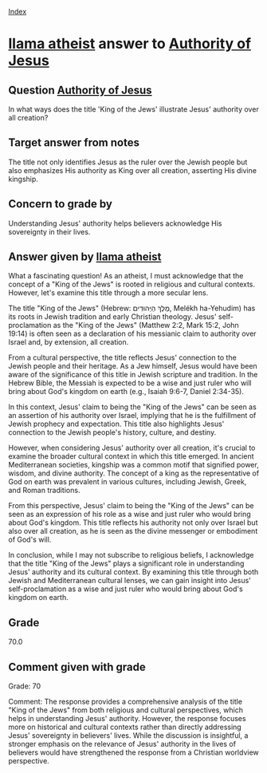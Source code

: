 
[Index](../../index.md)
# [llama atheist](../../answering_models/llama_atheist.md) answer to [Authority of Jesus](../../questions/Authority_of_Jesus.md)

## Question [Authority of Jesus](../../questions/Authority_of_Jesus.md)
In what ways does the title 'King of the Jews' illustrate Jesus' authority over all creation?

## Target answer from notes
The title not only identifies Jesus as the ruler over the Jewish people but also emphasizes His authority as King over all creation, asserting His divine kingship.

## Concern to grade by
Understanding Jesus' authority helps believers acknowledge His sovereignty in their lives.

## Answer given by [llama atheist](../../answering_models/llama_atheist.md)
What a fascinating question! As an atheist, I must acknowledge that the concept of a "King of the Jews" is rooted in religious and cultural contexts. However, let's examine this title through a more secular lens.

The title "King of the Jews" (Hebrew: מֶלֶךְ הַיְּהוּדִים, Melékh ha-Yehudim) has its roots in Jewish tradition and early Christian theology. Jesus' self-proclamation as the "King of the Jews" (Matthew 2:2, Mark 15:2, John 19:14) is often seen as a declaration of his messianic claim to authority over Israel and, by extension, all creation.

From a cultural perspective, the title reflects Jesus' connection to the Jewish people and their heritage. As a Jew himself, Jesus would have been aware of the significance of this title in Jewish scripture and tradition. In the Hebrew Bible, the Messiah is expected to be a wise and just ruler who will bring about God's kingdom on earth (e.g., Isaiah 9:6-7, Daniel 2:34-35).

In this context, Jesus' claim to being the "King of the Jews" can be seen as an assertion of his authority over Israel, implying that he is the fulfillment of Jewish prophecy and expectation. This title also highlights Jesus' connection to the Jewish people's history, culture, and destiny.

However, when considering Jesus' authority over all creation, it's crucial to examine the broader cultural context in which this title emerged. In ancient Mediterranean societies, kingship was a common motif that signified power, wisdom, and divine authority. The concept of a king as the representative of God on earth was prevalent in various cultures, including Jewish, Greek, and Roman traditions.

From this perspective, Jesus' claim to being the "King of the Jews" can be seen as an expression of his role as a wise and just ruler who would bring about God's kingdom. This title reflects his authority not only over Israel but also over all creation, as he is seen as the divine messenger or embodiment of God's will.

In conclusion, while I may not subscribe to religious beliefs, I acknowledge that the title "King of the Jews" plays a significant role in understanding Jesus' authority and its cultural context. By examining this title through both Jewish and Mediterranean cultural lenses, we can gain insight into Jesus' self-proclamation as a wise and just ruler who would bring about God's kingdom on earth.

## Grade
70.0

## Comment given with grade
Grade: 70

Comment: The response provides a comprehensive analysis of the title "King of the Jews" from both religious and cultural perspectives, which helps in understanding Jesus' authority. However, the response focuses more on historical and cultural contexts rather than directly addressing Jesus' sovereignty in believers' lives. While the discussion is insightful, a stronger emphasis on the relevance of Jesus' authority in the lives of believers would have strengthened the response from a Christian worldview perspective.
